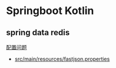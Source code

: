 # Springboot Kotlin


## spring data redis 

[配置问题](https://github.com/alibaba/fastjson2/issues/965)
- [src/main/resources/fastjson.properties](src/main/resources/fastjson.properties)
